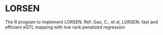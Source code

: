 # LORSEN
The R program to implement LORSEN.
Ref: Gao, C., et al, LORSEN: fast and efficient eQTL mapping with low rank penalized regression
